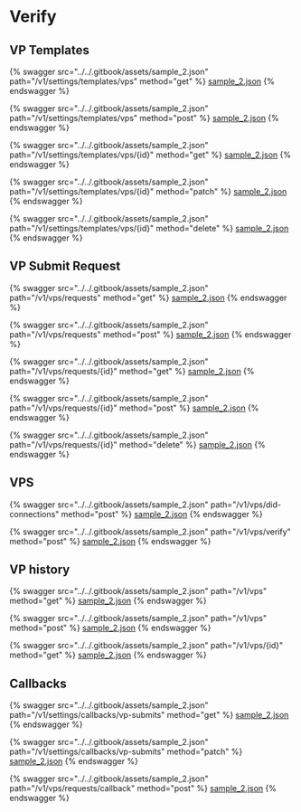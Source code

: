 # Verify

## VP Templates

{% swagger src="../../.gitbook/assets/sample_2.json" path="/v1/settings/templates/vps" method="get" %} [sample_2.json](../../.gitbook/assets/sample_2.json) {% endswagger %}

{% swagger src="../../.gitbook/assets/sample_2.json" path="/v1/settings/templates/vps" method="post" %} [sample_2.json](../../.gitbook/assets/sample_2.json) {% endswagger %}

{% swagger src="../../.gitbook/assets/sample_2.json" path="/v1/settings/templates/vps/{id}" method="get" %} [sample_2.json](../../.gitbook/assets/sample_2.json) {% endswagger %}

{% swagger src="../../.gitbook/assets/sample_2.json" path="/v1/settings/templates/vps/{id}" method="patch" %} [sample_2.json](../../.gitbook/assets/sample_2.json) {% endswagger %}

{% swagger src="../../.gitbook/assets/sample_2.json" path="/v1/settings/templates/vps/{id}" method="delete" %} [sample_2.json](../../.gitbook/assets/sample_2.json) {% endswagger %}

## VP Submit Request

{% swagger src="../../.gitbook/assets/sample_2.json" path="/v1/vps/requests" method="get" %} [sample_2.json](../../.gitbook/assets/sample_2.json) {% endswagger %}

{% swagger src="../../.gitbook/assets/sample_2.json" path="/v1/vps/requests" method="post" %} [sample_2.json](../../.gitbook/assets/sample_2.json) {% endswagger %}

{% swagger src="../../.gitbook/assets/sample_2.json" path="/v1/vps/requests/{id}" method="get" %} [sample_2.json](../../.gitbook/assets/sample_2.json) {% endswagger %}

{% swagger src="../../.gitbook/assets/sample_2.json" path="/v1/vps/requests/{id}" method="post" %} [sample_2.json](../../.gitbook/assets/sample_2.json) {% endswagger %}

{% swagger src="../../.gitbook/assets/sample_2.json" path="/v1/vps/requests/{id}" method="delete" %} [sample_2.json](../../.gitbook/assets/sample_2.json) {% endswagger %}

## VPS

{% swagger src="../../.gitbook/assets/sample_2.json" path="/v1/vps/did-connections" method="post" %} [sample_2.json](../../.gitbook/assets/sample_2.json) {% endswagger %}

{% swagger src="../../.gitbook/assets/sample_2.json" path="/v1/vps/verify" method="post" %} [sample_2.json](../../.gitbook/assets/sample_2.json) {% endswagger %}

## VP history

{% swagger src="../../.gitbook/assets/sample_2.json" path="/v1/vps" method="get" %} [sample_2.json](../../.gitbook/assets/sample_2.json) {% endswagger %}

{% swagger src="../../.gitbook/assets/sample_2.json" path="/v1/vps" method="post" %} [sample_2.json](../../.gitbook/assets/sample_2.json) {% endswagger %}

{% swagger src="../../.gitbook/assets/sample_2.json" path="/v1/vps/{id}" method="get" %} [sample_2.json](../../.gitbook/assets/sample_2.json) {% endswagger %}

## Callbacks

{% swagger src="../../.gitbook/assets/sample_2.json" path="/v1/settings/callbacks/vp-submits" method="get" %} [sample_2.json](../../.gitbook/assets/sample_2.json) {% endswagger %}

{% swagger src="../../.gitbook/assets/sample_2.json" path="/v1/settings/callbacks/vp-submits" method="patch" %} [sample_2.json](../../.gitbook/assets/sample_2.json) {% endswagger %}

{% swagger src="../../.gitbook/assets/sample_2.json" path="/v1/vps/requests/callback" method="post" %} [sample_2.json](../../.gitbook/assets/sample_2.json) {% endswagger %}
